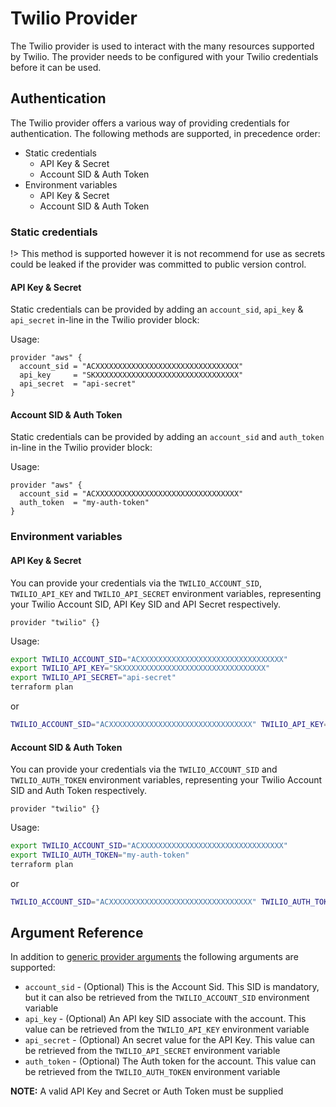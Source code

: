 # Twilio Provider

The Twilio provider is used to interact with the many resources supported by Twilio. The provider needs to be configured with your Twilio credentials before it can be used.

## Authentication

The Twilio provider offers a various way of providing credentials for authentication. The following methods are supported, in precedence order:

- Static credentials
  - API Key & Secret
  - Account SID & Auth Token
- Environment variables
  - API Key & Secret
  - Account SID & Auth Token

### Static credentials

!> This method is supported however it is not recommend for use as secrets could be leaked if the provider was committed to public version control.

#### API Key & Secret

Static credentials can be provided by adding an `account_sid`, `api_key` & `api_secret` in-line in the Twilio provider block:

Usage:

```hcl
provider "aws" {
  account_sid = "ACXXXXXXXXXXXXXXXXXXXXXXXXXXXXXXXX"
  api_key     = "SKXXXXXXXXXXXXXXXXXXXXXXXXXXXXXXXX"
  api_secret  = "api-secret"
}
```

#### Account SID & Auth Token

Static credentials can be provided by adding an `account_sid` and `auth_token` in-line in the Twilio provider block:

Usage:

```hcl
provider "aws" {
  account_sid = "ACXXXXXXXXXXXXXXXXXXXXXXXXXXXXXXXX"
  auth_token  = "my-auth-token"
}
```

### Environment variables

#### API Key & Secret

You can provide your credentials via the `TWILIO_ACCOUNT_SID`, `TWILIO_API_KEY` and `TWILIO_API_SECRET` environment variables, representing your Twilio Account SID, API Key SID and API Secret respectively.

```hcl
provider "twilio" {}
```

Usage:

```sh
export TWILIO_ACCOUNT_SID="ACXXXXXXXXXXXXXXXXXXXXXXXXXXXXXXXX"
export TWILIO_API_KEY="SKXXXXXXXXXXXXXXXXXXXXXXXXXXXXXXXX"
export TWILIO_API_SECRET="api-secret"
terraform plan
```

or

```sh
TWILIO_ACCOUNT_SID="ACXXXXXXXXXXXXXXXXXXXXXXXXXXXXXXXX" TWILIO_API_KEY="SKXXXXXXXXXXXXXXXXXXXXXXXXXXXXXXXX" TWILIO_API_SECRET="api-secret" terraform plan
```

#### Account SID & Auth Token

You can provide your credentials via the `TWILIO_ACCOUNT_SID` and `TWILIO_AUTH_TOKEN` environment variables, representing your Twilio Account SID and Auth Token respectively.

```hcl
provider "twilio" {}
```

Usage:

```sh
export TWILIO_ACCOUNT_SID="ACXXXXXXXXXXXXXXXXXXXXXXXXXXXXXXXX"
export TWILIO_AUTH_TOKEN="my-auth-token"
terraform plan
```

or

```sh
TWILIO_ACCOUNT_SID="ACXXXXXXXXXXXXXXXXXXXXXXXXXXXXXXXX" TWILIO_AUTH_TOKEN="my-auth-token" terraform plan
```

## Argument Reference

In addition to [generic provider arguments](https://www.terraform.io/docs/configuration/providers.html) the following arguments are supported:

- `account_sid` - (Optional) This is the Account Sid. This SID is mandatory, but it can also be retrieved from the `TWILIO_ACCOUNT_SID` environment variable
- `api_key` - (Optional) An API key SID associate with the account. This value can be retrieved from the `TWILIO_API_KEY` environment variable
- `api_secret` - (Optional) An secret value for the API Key. This value can be retrieved from the `TWILIO_API_SECRET` environment variable
- `auth_token` - (Optional) The Auth token for the account. This value can be retrieved from the `TWILIO_AUTH_TOKEN` environment variable

**NOTE:** A valid API Key and Secret or Auth Token must be supplied
